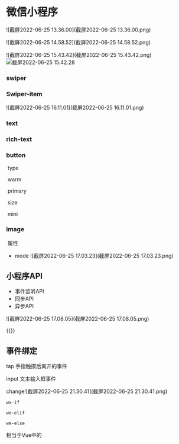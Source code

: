 # 微信小程序

![截屏2022-06-25 13.36.00](截屏2022-06-25 13.36.00.png)

![截屏2022-06-25 14.58.52](截屏2022-06-25 14.58.52.png)

![截屏2022-06-25 15.43.42](截屏2022-06-25 15.43.42.png)![截屏2022-06-25 15.42.28]()



### swiper

### Swiper-item

![截屏2022-06-25 16.11.01](截屏2022-06-25 16.11.01.png)

### text

### rich-text



### button

​	type 

​		warm

​		primary

​	size

​		mini

### image

​		属性

- mode		![截屏2022-06-25 17.03.23](截屏2022-06-25 17.03.23.png)

## 小程序API

- 事件监听API
- 同步API
- 异步API

![截屏2022-06-25 17.08.05](截屏2022-06-25 17.08.05.png)





{{}}



## 事件绑定

tap 手指触摸后离开的事件

input 文本输入框事件

change![截屏2022-06-25 21.30.41](截屏2022-06-25 21.30.41.png)

`wx-if`

`we-elif`

`we-else`

<block> 相当于Vue中的<template>